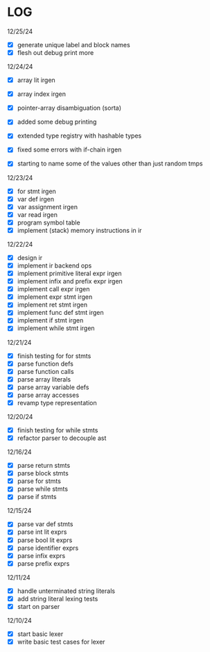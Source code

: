 LOG
====

12/25/24
- [X] generate unique label and block names 
- [X] flesh out debug print more

12/24/24
- [X] array lit irgen
- [X] array index irgen
- [X] pointer-array disambiguation (sorta)
- [X] added some debug printing
- [X] extended type registry with hashable types
- [X] fixed some errors with if-chain irgen
- [X] starting to name some of the values other than just random tmps


12/23/24
- [X] for stmt irgen 
- [X] var def irgen 
- [X] var assignment irgen 
- [X] var read irgen 
- [X] program symbol table 
- [X] implement (stack) memory instructions in ir 

12/22/24
- [X] design ir
- [X] implement ir backend ops
- [X] implement primitive literal expr irgen 
- [X] implement infix and prefix expr irgen 
- [X] implement call expr irgen 
- [X] implement expr stmt irgen 
- [X] implement ret stmt irgen 
- [X] implement func def stmt irgen 
- [X] implement if stmt irgen 
- [X] implement while stmt irgen 

12/21/24
- [X] finish testing for for stmts
- [X] parse function defs
- [X] parse function calls
- [X] parse array literals 
- [X] parse array variable defs 
- [X] parse array accesses 
- [X] revamp type representation

12/20/24
- [X] finish testing for while stmts
- [X] refactor parser to decouple ast 

12/16/24
- [X] parse return stmts
- [X] parse block stmts 
- [X] parse for stmts 
- [X] parse while stmts 
- [X] parse if stmts 

12/15/24
- [X] parse var def stmts
- [X] parse int lit exprs
- [X] parse bool lit exprs
- [X] parse identifier exprs
- [X] parse infix exprs
- [X] parse prefix exprs

12/11/24
- [X] handle unterminated string literals
- [X] add string literal lexing tests
- [X] start on parser

12/10/24
- [X] start basic lexer
- [X] write basic test cases for lexer
